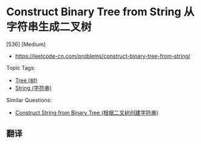 # Construct Binary Tree from String 从字符串生成二叉树

[536] [Medium]

- https://leetcode-cn.com/problems/construct-binary-tree-from-string/

Topic Tags:

- [Tree (树)](https://leetcode-cn.com/tag/tree/)
- [String (字符串)](https://leetcode-cn.com/tag/string/)

Similar Questions:

- [Construct String from Binary Tree (根据二叉树创建字符串)](https://leetcode-cn.com/problems/construct-string-from-binary-tree/)

## 翻译
